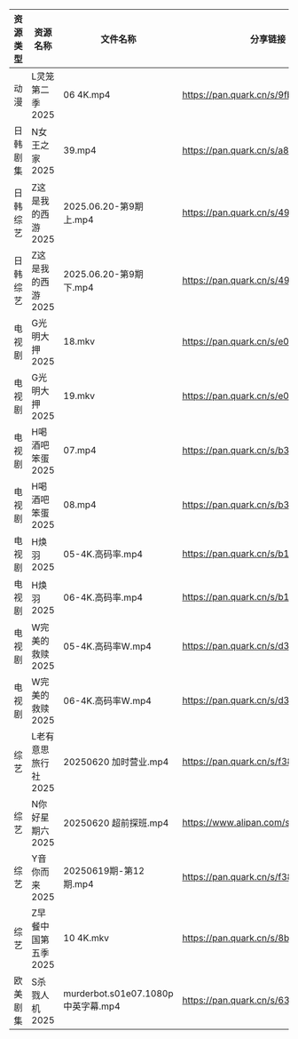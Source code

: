 | 资源类型 | 资源名称         | 文件名称                           | 分享链接                                 | 更新时间                |
| ---- | ------------ | ------------------------------ | ------------------------------------ | ------------------- |
| 动漫   | L灵笼第二季2025   | 06 4K.mp4                      | https://pan.quark.cn/s/9fb249c91348  | 2025-06-20 16:27:22 |
| 日韩剧集 | N女王之家2025    | 39.mp4                         | https://pan.quark.cn/s/a85463f38f49  | 2025-06-20 16:29:23 |
| 日韩综艺 | Z这是我的西游2025  | 2025.06.20-第9期上.mp4            | https://pan.quark.cn/s/49b761fe572b  | 2025-06-20 16:40:41 |
| 日韩综艺 | Z这是我的西游2025  | 2025.06.20-第9期下.mp4            | https://pan.quark.cn/s/49b761fe572b  | 2025-06-20 16:40:47 |
| 电视剧  | G光明大押2025    | 18.mkv                         | https://pan.quark.cn/s/e049cef95b6c  | 2025-06-20 16:23:05 |
| 电视剧  | G光明大押2025    | 19.mkv                         | https://pan.quark.cn/s/e049cef95b6c  | 2025-06-20 21:22:32 |
| 电视剧  | H喝酒吧笨蛋2025   | 07.mp4                         | https://pan.quark.cn/s/b37e43f3587f  | 2025-06-20 21:23:30 |
| 电视剧  | H喝酒吧笨蛋2025   | 08.mp4                         | https://pan.quark.cn/s/b37e43f3587f  | 2025-06-20 21:23:27 |
| 电视剧  | H焕羽2025      | 05-4K.高码率.mp4                  | https://pan.quark.cn/s/b19e6baa289c  | 2025-06-20 21:24:20 |
| 电视剧  | H焕羽2025      | 06-4K.高码率.mp4                  | https://pan.quark.cn/s/b19e6baa289c  | 2025-06-20 21:24:16 |
| 电视剧  | W完美的救赎2025   | 05-4K.高码率W.mp4                 | https://pan.quark.cn/s/d3ecd2ed3127  | 2025-06-20 21:33:49 |
| 电视剧  | W完美的救赎2025   | 06-4K.高码率W.mp4                 | https://pan.quark.cn/s/d3ecd2ed3127  | 2025-06-20 21:33:45 |
| 综艺   | L老有意思旅行社2025 | 20250620 加时营业.mp4              | https://pan.quark.cn/s/f387ccfb541f  | 2025-06-20 16:39:15 |
| 综艺   | N你好星期六2025   | 20250620 超前探班.mp4              | https://www.alipan.com/s/nvuMvPrHLGa | 2025-06-20 15:04:30 |
| 综艺   | Y音你而来2025    | 20250619期-第12期.mp4             | https://pan.quark.cn/s/f38b4f6a71fe  | 2025-06-20 01:39:48 |
| 综艺   | Z早餐中国第五季2025 | 10 4K.mkv                      | https://pan.quark.cn/s/8bf6a96b483b  | 2025-06-20 21:37:34 |
| 欧美剧集 | S杀戮人机2025    | murderbot.s01e07.1080p中英字幕.mp4 | https://pan.quark.cn/s/6334a00109f2  | 2025-06-20 16:31:49 |
